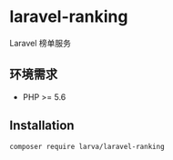 # laravel-ranking

Laravel 榜单服务

## 环境需求

- PHP >= 5.6

## Installation

```bash
composer require larva/laravel-ranking
```

